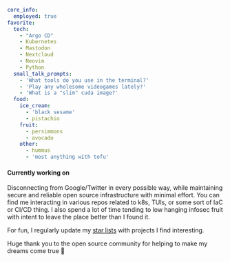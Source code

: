 ```yaml
core_info:
  employed: true
favorite:
  tech:
    - "Argo CD"
    - Kubernetes
    - Mastodon
    - Nextcloud
    - Neovim
    - Python
  small_talk_prompts:
    - 'What tools do you use in the terminal?'
    - 'Play any wholesome videogames lately?'
    - 'What is a "slim" cuda image?'
  food:
    ice_cream:
      - 'black sesame'
      - pistachio
    fruit:
      - persimmons
      - avocado
    other:
      - hummus
      - 'most anything with tofu'
```

#### Currently working on
Disconnecting from Google/Twitter in every possible way, while maintaining secure and reliable open source infrastructure with minimal effort. You can find me interacting in various repos related to k8s, TUIs, or some sort of IaC or CI/CD thing. I also spend a lot of time tending to low hanging infosec fruit with intent to leave the place better than I found it.

For fun, I regularly update my [star lists](https://github.com/jessebot?tab=stars) with projects I find interesting.

Huge thank you to the open source community for helping to make my dreams come true 💙
